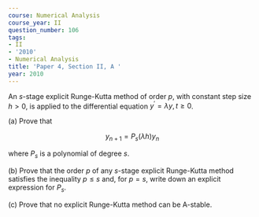 ```yaml
---
course: Numerical Analysis
course_year: II
question_number: 106
tags:
- II
- '2010'
- Numerical Analysis
title: 'Paper 4, Section II, A '
year: 2010
---
```




An $s$-stage explicit Runge-Kutta method of order $p$, with constant step size $h>0$, is applied to the differential equation $y^{\prime}=\lambda y, t \geqslant 0$.

(a) Prove that

$$y_{n+1}=P_{s}(\lambda h) y_{n}$$

where $P_{s}$ is a polynomial of degree $s$.

(b) Prove that the order $p$ of any $s$-stage explicit Runge-Kutta method satisfies the inequality $p \leqslant s$ and, for $p=s$, write down an explicit expression for $P_{s}$.

(c) Prove that no explicit Runge-Kutta method can be A-stable.